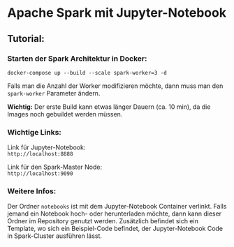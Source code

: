 # Apache Spark mit Jupyter-Notebook

## Tutorial:
### Starten der Spark Architektur in Docker:
`docker-compose up --build --scale spark-worker=3 -d` 

Falls man die Anzahl der Worker modifizieren möchte, dann muss man
den `spark-worker` Parameter ändern.

**Wichtig:** Der erste Build kann etwas länger Dauern (ca. 10 min),
da die Images noch gebuildet werden müssen.

### Wichtige Links:
Link für Jupyter-Notebook: \
`http://localhost:8888`

Link für den Spark-Master Node: \
`http://localhost:9090`

### Weitere Infos:
Der Ordner `notebooks` ist mit dem Jupyter-Notebook Container
verlinkt. Falls jemand ein Notebook hoch- oder herunterladen möchte,
dann kann dieser Ordner im Repository genutzt werden. Zusätzlich
befindet sich ein Template, wo sich ein Beispiel-Code befindet,
der Jupyter-Notebook Code in Spark-Cluster ausführen lässt.
